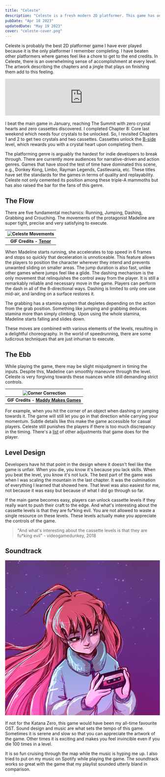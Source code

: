 ```yaml
---
title: "Celeste"
description: "Celeste is a fresh modern 2D platformer. This game has one of the best sound and level designs. Celeste is probably the best 2D platformer game I have ever played because it is the only platformer I remember completing."
pubDate: "Apr 18 2023"
updatedDate: "May 19 2023"
cover: "celeste-cover.png"
---
```

Celeste is probably the best 2D platformer game I have ever played because it is the only platformer I remember completing. I have beaten other platformers where games feel like a chore to get to the end credits. In Celeste, there is an overwhelming sense of accomplishment at every level. The artwork describing the chapters and a jingle that plays on finishing them add to this feeling.

<iframe
    style="border: 0; width: 100%; height: 120px;"
    src="https://bandcamp.com/EmbeddedPlayer/album=1272541581/size=large/bgcol=ffffff/linkcol=2ebd35/tracklist=false/artwork=small/track=2631597877/transparent=true/"
    seamless
>
    <a href="https://radicaldreamland.bandcamp.com/album/celeste-madelines-grab-bag">Celeste - Madeline&#39;s Grab Bag by Lena Raine</a>
</iframe>

I beat the main game in January, reaching The Summit with zero crystal hearts and zero cassettes discovered. I completed Chapter 8: Core last weekend which needs four crystals to be unlocked. So, I revisited Chapters 1 and 2 to get two crystals and two cassettes. Cassettes unlock the <a href="https://www.urbandictionary.com/define.php?term=B-Side" target="_blank">B-side</a> level, which rewards you with a crystal heart upon completing them. 

The platforming genre is arguably the hardest for indie developers to break through. There are currently more audiences for narrative-driven and action genres. Games that have stood the test of time have dominated this scene, e.g., Donkey Kong, Limbo, Rayman Legends, Castlevania, etc. These titles have set the standards for the games in terms of quality and replayability. Celeste not only cemented its position among these triple-A mammoths but has also raised the bar for the fans of this genre.

## The Flow

There are five fundamental mechanics: Running, Jumping, Dashing, Grabbing and Crouching. The movements of the protagonist Madeline are super tight, precise and very satisfying to execute.

| ![Celeste Movements](/gif/celeste-movements.gif) |
|:--:|
| <b>GIF Credits - [Tenor](https://tenor.com/en-GB/view/celeste-2d-platformer-indie-games-gif-24566313)</b> |

When Madeline starts running, she accelerates to top speed in 6 frames and stops so quickly that deceleration is unnoticeable. This feature allows the players to position the character wherever they intend and prevents unwanted sliding on smaller areas. The jump duration is also fast, unlike other games where jumps feel like a glide. The dashing mechanism is the only movement that relinquishes the control away from the player. It is still a remarkably reliable and necessary move in the game. Players can perform the dash in all of the 8-directional ways. Dashing is limited to only one use mid-air, and landing on a surface restores it.

The grabbing has a stamina system that depletes depending on the action from the grab position. Something like jumping and grabbing deduces stamina more than simply climbing. Upon using the whole stamina, Madeline starts falling and slides down. 

These moves are combined with various elements of the levels, resulting in a delightful choreography. In the world of speedrunning, there are some ludicrous techniques that are just inhuman to execute.

## The Ebb

While playing the game, there may be slight misjudgment in timing the inputs. Despite this, Madeline can smoothly maneuvre through the level. Celeste is very forgiving towards these nuances while still demanding strict controls.

| ![Corner Correction](/gif/corner-correction.gif) |
|:--:|
| <b>GIF Credits - [Maddy Makes Games](https://www.maddymakesgames.com/articles/celeste_and_forgiveness/index.html)</b> |

For example, when you hit the corner of an object when dashing or jumping towards it. The game will still let you go in that direction while carrying your momentum. Subtle details like this make the game accessible for casual players. Celeste still punishes the players if there is too much discrepancy in the timing. There's a <a href="https://www.maddymakesgames.com/articles/celeste_and_forgiveness/index.html" target="_blank">list</a> of other adjustments that game does for the player.

## Level Design

Developers have hit that point in the design where it doesn't feel like the game is unfair. When you die, you know it's because you lack skills. When you beat the level, you know it's not luck. The best part of the game was when I was scaling the mountain in the last chapter. It was the culmination of everything I learned that showed here. That level was also easiest for me, not because it was easy but because of what I did go through so far.

If the main game becomes easy, players can unlock cassette levels if they really want to push their craft to the edge. And what's interesting about the cassette levels is that they are fu*king evil. You are not allowed to waste a single resource on these levels. These levels actually make you appreciate the controls of the game.

> "And what's interesting about the cassette levels is that they are fu*king evil" - videogamedunkey, 2018

## Soundtrack

![Soundtrack](../../assets/images/celeste-soundtrack.png)

If not for the Katana Zero, this game would have been my all-time favourite OST. Sound design and music are what sets the tempo of this game. Sometimes it is serene and slow so that you can appreciate the artwork of the game. Other times it is exciting and makes you feel invincible even if you die 100 times in a level.

It is so fun cruising through the map while the music is hyping me up. I also tried to put on my music on Spotify while playing the game. The soundtrack works so great with the game that my playlist sounded utterly bland in comparison.